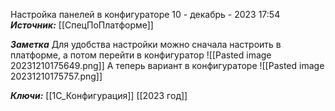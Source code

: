 
Настройка панелей в конфигураторе
 10 - декабрь - 2023  17:54 
***Источник:*** [[СпецПоПлатформе]] 

***Заметка*** 
Для удобства настройки можно сначала настроить в платформе, а потом перейти в конфигуратор
![[Pasted image 20231210175649.png]]
А теперь вариант в конфигураторе
![[Pasted image 20231210175757.png]]

***Ключи:*** [[1С_Конфигурация]] [[2023 год]]